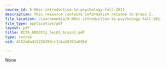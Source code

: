 ```yaml
---
course_id: 9-00sc-introduction-to-psychology-fall-2011
description: This resource contains information related to brain I.
file_location: /coursemedia/9-00sc-introduction-to-psychology-fall-2011/d152a8ad15228393cc7cba38353a6954_MIT9_00SCF11_lec03_brain1.pdf
file_type: application/pdf
layout: pdf
title: MIT9_00SCF11_lec03_brain1.pdf
type: course
uid: d152a8ad15228393cc7cba38353a6954

---
```

None